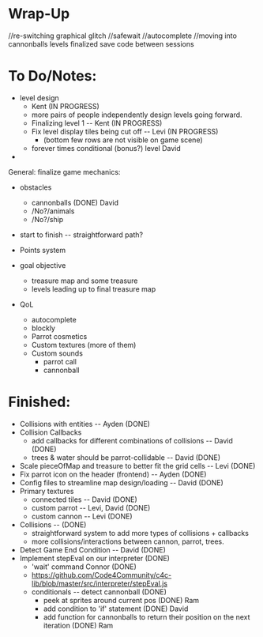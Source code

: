 # Wrap-Up
  //re-switching graphical glitch
  //safewait 
  //autocomplete
  //moving into cannonballs
  levels finalized
  save code between sessions


# To Do/Notes:
- level design
  - Kent (IN PROGRESS)
  - more pairs of people independently design levels going forward.
  - Finalizing level 1 -- Kent (IN PROGRESS)
  - Fix level display tiles being cut off -- Levi (IN PROGRESS)
    - (bottom few rows are not visible on game scene)
  - forever times conditional (bonus?) level David
- 
General: finalize game mechanics:
  - obstacles
    - cannonballs (DONE) David
    - /No?/animals
    - /No?/ship
  - start to finish -- straightforward path?
  - Points system
  - goal objective
    - treasure map and some treasure
    - levels leading up to final treasure map

- QoL
  - autocomplete
  - blockly
  - Parrot cosmetics
  - Custom textures (more of them)
  - Custom sounds
    - parrot call
    - cannonball

# Finished:

- Collisions with entities -- Ayden (DONE)
- Collision Callbacks
  - add callbacks for different combinations of collisions -- David (DONE)
  - trees & water should be parrot-collidable -- David (DONE)
- Scale pieceOfMap and treasure to better fit the grid cells -- Levi (DONE)
- Fix parrot icon on the header (frontend) -- Ayden (DONE) 
- Config files to streamline map design/loading -- David (DONE)
- Primary textures
  - connected tiles -- David (DONE)
  - custom parrot -- Levi, David (DONE)
  - custom cannon -- Levi (DONE)
- Collisions -- (DONE)
  - straightforward system to add more types of collisions + callbacks
  - more collisions/interactions between cannon, parrot, trees.
- Detect Game End Condition -- David (DONE)
- Implement stepEval on our interpreter (DONE)
  - 'wait' command Connor (DONE)
  - https://github.com/Code4Community/c4c-lib/blob/master/src/interpreter/stepEval.js
  - conditionals -- detect cannonball (DONE)
    - peek at sprites around current pos (DONE) Ram
    - add condition to 'if' statement (DONE) David
    - add function for cannonballs to return their position on the next iteration (DONE) Ram